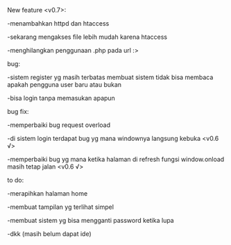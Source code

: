 New feature <v0.7>:

-menambahkan httpd dan htaccess

-sekarang mengakses file lebih mudah karena htaccess

-menghilangkan penggunaan .php pada url :>

bug:

-sistem register yg masih terbatas membuat sistem tidak bisa membaca apakah pengguna user baru atau bukan <Sedang di pikirkan solusinya>

-bisa login tanpa memasukan apapun

bug fix:

-memperbaiki bug request overload

-di sistem login terdapat bug yg mana windownya langsung kebuka <v0.6 √>

-memperbaiki bug yg mana ketika halaman di refresh fungsi window.onload masih tetap jalan  <v0.6 √>

to do:

-merapihkan halaman home

-membuat tampilan yg terlihat simpel

-membuat sistem yg bisa mengganti password ketika lupa

-dkk (masih belum dapat ide)

